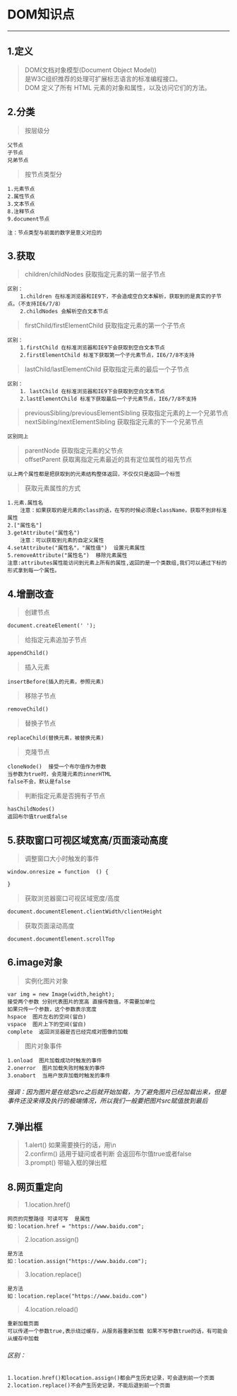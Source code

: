 # DOM知识点  
***
## 1.定义  
> DOM(文档对象模型(Document Object Model))   
是W3C组织推荐的处理可扩展标志语言的标准编程接口。  
 DOM 定义了所有 HTML 元素的对象和属性，以及访问它们的方法。

## 2.分类  
> 按层级分  

	父节点  
	子节点  
	兄弟节点  
> 按节点类型分  

	1.元素节点
	2.属性节点
	3.文本节点
	8.注释节点
	9.document节点  
	
	注：节点类型与前面的数字是意义对应的

## 3.获取  
> children/childNodes 获取指定元素的第一层子节点  

	区别：
		1.children 在标准浏览器和IE9下，不会造成空白文本解析，获取到的是真实的子节点。（不支持IE6/7/8）
		2.childNodes 会解析空白文本节点  
> firstChild/firstElementChild 获取指定元素的第一个子节点  

	区别：
		1.firstChild 在标准浏览器和IE9下会获取到空白文本节点
		2.firstElementChild 标准下获取第一个子元素节点，IE6/7/8不支持
> lastChild/lastElementChild 获取指定元素的最后一个子节点  

	区别：
		1. lastChild 在标准浏览器和IE9下会获取到空白文本节点  
		2.lastElementChild 标准下获取最后一个子元素节点，IE6/7/8不支持  
> previousSibling/previousElementSibling 获取指定元素的上一个兄弟节点  
> nextSibling/nextElementSibling 获取指定元素的下一个兄弟节点  

	区别同上
> parentNode 获取指定元素的父节点  
> offsetParent 获取离指定元素最近的具有定位属性的祖先节点  

	以上两个属性都是把获取到的元素结构整体返回，不仅仅只是返回一个标签  
> 获取元素属性的方式  

	1.元素.属性名
		注意：如果获取的是元素的class的话，在写的时候必须是className，获取不到非标准属性
	2.["属性名"]
	3.getAttribute("属性名")
		注意：可以获取到元素的自定义属性
	4.setAttribute("属性名"，"属性值")  设置元素属性
	5.removeAttribute("属性名")  移除元素属性
	注意:attributes属性能访问到元素上所有的属性,返回的是一个类数组,我们可以通过下标的形式拿到每一个属性。  

## 4.增删改查
> 创建节点

	document.createElement(' ');
> 给指定元素追加子节点  

	appendChild()
> 插入元素  

	insertBefore(插入的元素，参照元素)
> 移除子节点  

	removeChild()
> 替换子节点  

	replaceChild(替换元素，被替换元素)
> 克隆节点  

	cloneNode()  接受一个布尔值作为参数  
	当参数为true时，会克隆元素的innerHTML  
	false不会，默认是false  
> 判断指定元素是否拥有子节点  

	hasChildNodes()  
	返回布尔值true或false  
	
## 5.获取窗口可视区域宽高/页面滚动高度  
> 调整窗口大小时触发的事件  

	window.onresize = function  () {
		
	}
> 获取浏览器窗口可视区域宽度/高度  

	document.documentElement.clientWidth/clientHeight
> 获取页面滚动高度

	document.documentElement.scrollTop

	
## 6.image对象
> 实例化图片对象  

	var img = new Image(width,height);
	接受两个参数 分别代表图片的宽高 直接传数值，不需要加单位
	如果只传一个参数，这个参数表示宽度
	hspace  图片左右的空间(留白)
	vspace  图片上下的空间(留白)
	complete  返回浏览器是否已经完成对图像的加载
> 图片对象事件

	1.onload  图片加载成功时触发的事件
	2.onerror  图片加载失败时触发的事件
	3.onabort  当用户放弃加载时触发的事件
	
###### 强调：因为图片是在给定src之后就开始加载，为了避免图片已经加载出来，但是事件还没来得及执行的极端情况，所以我们一般要把图片src赋值放到最后 

## 7.弹出框
> 1.alert() 如果需要换行的话，用\n  
> 2.confirm() 适用于疑问或者判断 会返回布尔值true或者false  
> 3.prompt() 带输入框的弹出框

## 8.网页重定向
> 1.location.href()

	网页的完整路径 可读可写  是属性
	如：location.href = "https://www.baidu.com";
> 2.location.assign() 

	是方法
	如：location.assign("https://www.baidu.com");
> 3.location.replace()

	是方法
	如：location.replace("https://www.baidu.com")
> 4.location.reload()

	重新加载页面
	可以传递一个参数true,表示绕过缓存，从服务器重新加载 如果不写参数true的话，有可能会从缓存中加载

###### 区别：
	1.location.href()和location.assign()都会产生历史记录，可会退到前一个页面
	2.location.replace()不会产生历史记录，不能后退到前一个页面







	